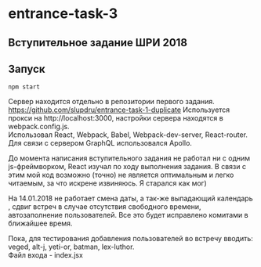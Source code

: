 # entrance-task-3  

## Вступительное задание ШРИ 2018  

## Запуск
```
npm start
```  
Сервер находится отдельно в репозитории первого задания. https://github.com/slupdru/entrance-task-1-duplicate
Используется прокси на http://localhost:3000, настройки сервера находятся в webpack.config.js.  
Использовал React, Webpack, Babel, Webpack-dev-server, React-router. Для связи с сервером GraphQL использовался Apollo.  

До момента написания вступительного задания не работал ни с одним js-фреймворком,
React изучал по ходу выполнения задания. В связи с этим мой код возможно (точно) 
не является оптимальным и легко читаемым, за что искрене извиняюсь. Я старался как мог)  

На 14.01.2018 не работает смена даты, а так-же выпадающий календарь , сдвиг встреч в случае отсутствия свободного времени, автозаполнение пользователей.
Все это будет исправлено комитами в ближайшее время.  

Пока, для тестирования добавления пользователей во встречу вводить: veged, alt-j, yeti-or, batman, lex-luthor.  
Файл входа - index.jsx